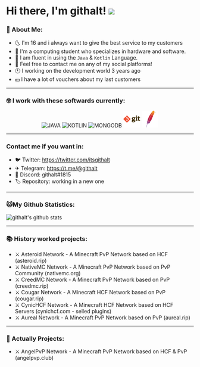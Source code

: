 # Hi there, I'm githalt! <img src="https://github.com/TheDudeThatCode/TheDudeThatCode/blob/master/Assets/Hi.gif" width="29px">
### 🤵 About Me:
- 🌜 I'm 16 and i always want to give the best service to my customers
- 🏦 I'm a computing student who specializes in hardware and software.
- 🤔 I am fluent in using the ```Java``` & ```Kotlin``` Language.
- 💬 Feel free to contact me on any of my social platforms!
- 🕚 I working on the development world 3 years ago
- 💵 I have a lot of vouchers about my last customers

---
### 🤓 I work with these softwards currently:
<p align="center">
<img src="https://www.vectorlogo.zone/logos/java/java-icon.svg" alt="JAVA" width="45" height="45"/> 
<img src="https://upload.wikimedia.org/wikipedia/commons/thumb/7/74/Kotlin_Icon.png/640px-Kotlin_Icon.png" alt="KOTLIN" width="45" height="45"/>
<img src="https://www.vectorlogo.zone/logos/mongodb/mongodb-icon.svg" alt="MONGODB" width="45" height="45"/> 
<img src="https://raw.githubusercontent.com/github/explore/80688e429a7d4ef2fca1e82350fe8e3517d3494d/topics/git/git.png" alt="GIT" width="45" height="45"/> 
<img src="https://raw.githubusercontent.com/github/explore/80688e429a7d4ef2fca1e82350fe8e3517d3494d/topics/maven/maven.png" alt="MAVEN" width="45" height="45"/>
</p>

---
### Contact me if you want in:
- 🐦 Twitter: https://twitter.com/itsgithalt
- ✈ Telegram: https://t.me/@githalt
- 📧 Discord: githalt#1815
- 🏷️ Repository: working in a new one

---
### 🐱My Github Statistics:
![githalt's github stats](https://github-readme-stats.vercel.app/api?username=githalt&count_private=true&show_icons=true&title_color=b118c9&icon_color=ff59ee&text_color=a0a0a0&bg_color=151515&hide=["stars"])

---
### 📚 History worked projects:
- ⚔ Asteroid Network - A Minecraft PvP Network based on HCF (asteroid.rip)
- ⚔ NativeMC Network - A Minecraft PvP Network based on PvP Community (nativemc.org)
- ⚔ CreedMC Network - A Minecraft PvP Network based on PvP (creedmc.rip)
- ⚔ Cougar Network - A Minecraft HCF Network based on PvP (cougar.rip)
- ⚔ CynicHCF Network - A Minecraft HCF Network based on HCF Servers (cynichcf.com - selled plugins)
- ⚔ Aureal Network - A Minecraft PvP Network based on PvP (aureal.rip)

---
### 🥂 Actually Projects:
- ⚔ AngelPvP Network - A Minecraft PvP Network based on HCF & PvP (angelpvp.club)
